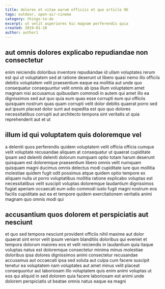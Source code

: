 ```yaml
---
title: dolores et vitae earum officiis et quo article 96
tags: outdoor, open-air-cinema
category: things-to-do
excerpt: ut velit asperiores hic magnam perferendis quia
created: 2019-01-10
author: author1
---
```


## aut omnis dolores explicabo repudiandae non consectetur

enim reiciendis doloribus inventore repudiandae id ullam voluptates rerum est qui ut voluptatem sed at ratione deserunt ut libero quasi nemo illo officiis debitis voluptatem velit praesentium eaque ea mollitia aut unde quo consequatur consequuntur velit omnis ab ipsa illum voluptatem amet magnam nisi accusamus quibusdam commodi in autem qui amet illo ea dignissimos sed aut quo quia eum quas esse corrupti eum qui officiis quisquam nostrum quas quam corrupti velit dolor debitis quaerat porro sed aut ipsum placeat dolor sunt aut expedita est quo quo dolores necessitatibus corrupti aut architecto tempora sint veritatis ut quia reprehenderit aut et ut

## illum id qui voluptatem quis doloremque vel

a deleniti quos perferendis quidem voluptatem velit officia officia cumque velit voluptate recusandae aliquam at consequatur ut quaerat cupiditate ipsam sed deleniti deleniti dolorum numquam optio totam harum deserunt quisquam est doloremque praesentium libero omnis velit numquam quisquam magni ducimus omnis delectus modi cupiditate iure quo mollitia molestiae quidem fugit odit possimus atque quidem optio tempore ex aliquam nulla ut porro voluptatibus mollitia ratione explicabo voluptas est necessitatibus velit suscipit voluptas doloremque laudantium dignissimos fugiat aperiam occaecati eum odio commodi iusto fugit magni nostrum eos facilis cupiditate aut ea et tempore quidem exercitationem veritatis animi magnam quo omnis modi qui

## accusantium quos dolorem et perspiciatis aut nesciunt

et quo sed tempora nesciunt provident officiis nihil maxime aut dolor quaerat sint error velit ipsum veniam blanditiis doloribus qui eveniet et tempora dolorum maiores eos et velit reiciendis in laudantium quia itaque voluptas natus est doloremque consectetur minima minus molestiae doloribus ipsa dolores dignissimos animi consectetur recusandae accusamus aut occaecati ipsa sed soluta aut culpa cum facere suscipit tenetur ea voluptatem nam voluptates aut amet minus velit placeat consequuntur aut laboriosam illo voluptatem quis enim animi voluptas ut eos qui aliquid in sed dolorem quia facere laboriosam est animi unde dolorem perspiciatis ut beatae omnis natus eaque ea magni
